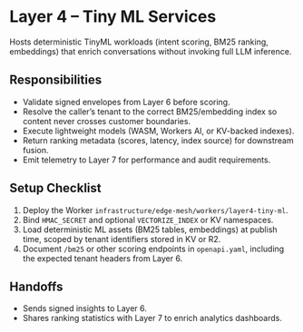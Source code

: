 # Layer 4 – Tiny ML Services

Hosts deterministic TinyML workloads (intent scoring, BM25 ranking, embeddings)
that enrich conversations without invoking full LLM inference.

## Responsibilities
- Validate signed envelopes from Layer 6 before scoring.
- Resolve the caller’s tenant to the correct BM25/embedding index so content
  never crosses customer boundaries.
- Execute lightweight models (WASM, Workers AI, or KV-backed indexes).
- Return ranking metadata (scores, latency, index source) for downstream fusion.
- Emit telemetry to Layer 7 for performance and audit requirements.

## Setup Checklist
1. Deploy the Worker `infrastructure/edge-mesh/workers/layer4-tiny-ml`.
2. Bind `HMAC_SECRET` and optional `VECTORIZE_INDEX` or KV namespaces.
3. Load deterministic ML assets (BM25 tables, embeddings) at publish time,
   scoped by tenant identifiers stored in KV or R2.
4. Document `/bm25` or other scoring endpoints in `openapi.yaml`, including the
   expected tenant headers from Layer 6.

## Handoffs
- Sends signed insights to Layer 6.
- Shares ranking statistics with Layer 7 to enrich analytics dashboards.
